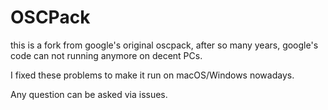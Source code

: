 # OSCPack

this is a fork from google's original oscpack, after so many years, google's code can not running anymore on decent PCs.

I fixed these problems to make it run on macOS/Windows nowadays.

Any question can be asked via issues.